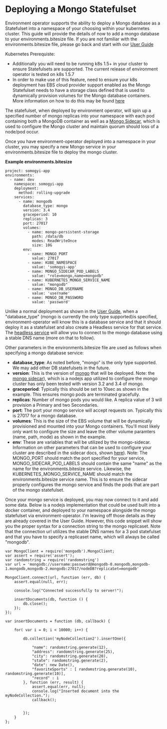 # Deploying a Mongo Statefulset 

Environment operator supports the ability to deploy a Mongo database as a Statefulset into a namespace of your choosing within your kubernetes cluster. This guide
will provide the details of now to add a mongo database to your environments.bitesize file. If you are not familiar with the environments.bitesize file,
please go back and start with our [User Guide](https://github.com/pearsontechnology/environment-operator/blob/dev/docs/User_Guide.md)


Kubernetes Prerequiste:

- Additionally you will need to be running k8s 1.5+ in your cluster to ensure Statefulsets are supported. The current release of environment operator is
tested on k8s 1.5.7
- In order to make use of this feature, need to ensure your k8s deployment has EBS cloud provider support enabled as the Mongo Statefulset needs to have a storage
 class defined that is used to dynamically provision volumes for the Mongo database containers.  More information on how to do this 
 may be found [here](https://kubernetes.io/docs/concepts/storage/persistent-volumes/#aws)

The statefulset, when deployed by environment operator, will spin up a specified number of mongo replicas into your namespace with each pod containing both a MongoDB container
as well as a [Mongo Sidecar](https://github.com/pearsontechnology/mongo-k8s-sidecar), which is used to configure the Mongo cluster and maintain quorum should loss of a node/pod occur. 


Once you have environment-operator deployed into a namespace in your cluster, you may specify a new Mongo service in your environments.bitesize file
to deploy the mongo cluster. 

**Example environments.bitesize**

```
project: somogyi-app
environments:
  - name: dev
    namespace: somogyi-app
    deployment:
      method: rolling-upgrade
    services:
      - name: mongodb
        database_type: mongo
        version: 3.4
        graceperiod: 10
        replicas: 3
        port: 27017
        volumes:
          - name: mongo-persistent-storage
            path: /data/db
            modes: ReadWriteOnce
            size: 10G
        env:
          - name: MONGO_PORT
            value: 27017
          - name: KUBE_NAMESPACE
            value: 'somogyi-app'
          - name: MONGO_SIDECAR_POD_LABELS
            value: "role=mongo,name=mongodb"
          - name: KUBERNETES_MONGO_SERVICE_NAME
            value: "mongodb"
          - name: MONGO_DB_USERNAME
            value: 'username'
          - name: MONGO_DB_PASSWORD
            value: 'password'

```

Unlike a normal deployment as shown in the [User Guide](https://github.com/pearsontechnology/environment-operator/blob/dev/docs/User_Guide.md), 
when a "database_type" (mongo is currently the only type supported)is specified, environment-operator will know this is 
a database service and that it should deploy it as a statefulset and also create a Headless service for that service. The
[headless service](https://kubernetes.io/docs/concepts/services-networking/service/#headless-services) will allow you to connect to the mongo database using a stable DNS name (more on that to follow).

Other parameters in the environments.bitesize file are used as follows when specifying a mongo database service:

- **database_type**: As noted before, "mongo" is the only type supported. We may add other DB statefulsets in the future.
- **version**: This is the version of [mongo](https://hub.docker.com/_/mongo/) that will be deployed. Note: the [mongo sidecar](https://github.com/pearsontechnology/mongo-k8s-sidecar)), which is a nodejs app
utilized to configure the mongo cluster has only been tested with version 3.2 and 3.4 of mongo.
- **graceperiod**: Typically this should be set to 10sec as shown in the example. This ensures mongo pods are terminated gracefully.
- **replicas**: Number of mongo pods you would like. A replica value of 3 will provision a Primary and two Secondaries.
- **port**: The port your mongo service will accept requests on. Typically this is 27017 for a mongo database.
- **volumes**: This is the size of the EBS volume that will be dynamically provisioned and mounted into your Mongo containers. 
You'll most likely only want to configure the size and leave the other volume paramters (name, path, mode) as shown in the example.
- **env**: These are variables that will be utilized by the mongo-sidecar. Information on other parameters that can be used to
configure your cluster are described in the sidecar docs, shown [here](https://github.com/pearsontechnology/mongo-k8s-sidecar)). 
Note: The MONGO_PORT should match the port specified for your service, MONGO_SIDECAR_POD_LABELS should contain the same "name" as the name
for the environments.bitesize service. Likewise, the KUBERNETES_MONGO_SERVICE_NAME should match the environments.bitesize service name. This is to ensure
the sidecar properly configures the mongo service and finds the pods that are part of the mongo statefulset.

Once your mongo service is deployed, you may now connect to it and add some data. Below is a nodejs implementation that 
could be used built into a docker container, and deployed to your namespace alongside the mongo statefulset via environment-operator.
I'm leaving off those details as they are already covered in the User Guide. However, this code snippet will show you the 
proper syntax for a connection string to the mongo replicaset. Note that the connection url utilizes the stable DNS names 
for a 3 pod statefulset and that you have to specify a replicaset name, which will always be called "mongodb".

```
var MongoClient = require('mongodb').MongoClient;
var assert = require('assert');
var randomstring = require('randomstring')
var url = 'mongodb://username:password@mongodb-0.mongodb,mongodb-1.mongodb,mongodb-2.mongodb:27017/nodeDB?replicaSet=mongodb'

MongoClient.connect(url, function (err, db) {
    assert.equal(null, err);

    console.log("Connected successfully to server!");

    insertDocuments(db, function () {
        db.close();
    });
});

var insertDocuments = function (db, callback) {

    for( var i = 0; i < 10000; i++) {

        db.collection('myNodeCollection2').insertOne({

            "name": randomstring.generate(12),
            "address": randomstring.generate(25),
            "city": randomstring.generate(20),
            "state": randomstring.generate(2),
            "date": new Date(),
            "favoriteSports" : [ randomstring.generate(10), randomstring.generate(10)],
            "record" : i
        }, function (err, result) {
            assert.equal(err, null);
            console.log("Inserted document into the myNodeCollection.");
            callback();


        });
    }
};



```







